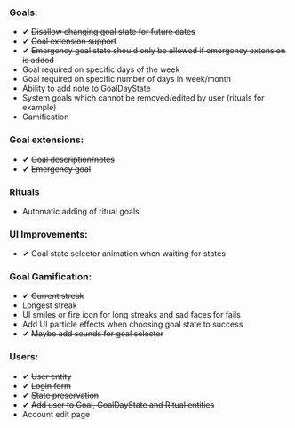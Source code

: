 ﻿### Goals:
- ✔ ~~Disallow changing goal state for future dates~~
- ✔ ~~Goal extension support~~
- ✔ ~~Emergency goal state should only be allowed if emergency extension is added~~
- Goal required on specific days of the week
- Goal required on specific number of days in week/month
- Ability to add note to GoalDayState
- System goals which cannot be removed/edited by user (rituals for example)
- Gamification

### Goal extensions:
- ✔ ~~Goal description/notes~~
- ✔ ~~Emergency goal~~

### Rituals
- Automatic adding of ritual goals

### UI Improvements:
- ✔ ~~Goal state selector animation when waiting for states~~

### Goal Gamification:
- ✔ ~~Current streak~~
- Longest streak
- UI smiles or fire icon for long streaks and sad faces for fails
- Add UI particle effects when choosing goal state to success
- ✔ ~~Maybe add sounds for goal selector~~

### Users:
- ✔ ~~User entity~~
- ✔ ~~Login form~~
- ✔ ~~State preservation~~
- ✔ ~~Add user to Goal, GoalDayState and Ritual entities~~
- Account edit page